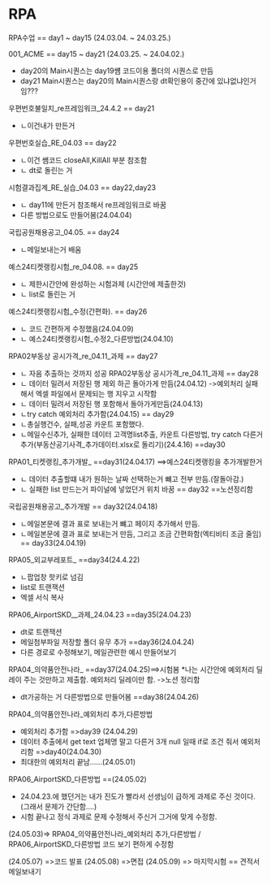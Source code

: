 # RPA

RPA수업 == day1 ~ day15  (24.03.04. ~ 24.03.25.)
         
001_ACME == day15 ~ day21  (24.03.25. ~ 24.04.02.)

* day20의 Main시퀀스는 day19썜 코드이용 폴더의 시퀀스로 만듬 
* day21 Main시퀀스는 day20의 Main시퀀스랑 dt확인용이 중간에 있냐없냐인거임???

우편번호불일치_re프레임워크_24.4.2 == day21
 * ㄴ이건내가 만든거       

우편번호실습_RE_04.03 == day22
 * ㄴ이건 쌤코드 closeAll,KillAll 부분 참조함
 *  ㄴ dt로 돌린는 거

시험결과집계_RE_실습_04.03 == day22,day23
* ㄴ day11에 만든거 참조해서 re프레임워크로 바꿈
* 다른 방법으로도 만들어봄(24.04.04)

국립공원채용공고_04.05.  ==  day24
 * ㄴ메일보내는거 배움 
 
예스24티켓랭킹시험_re_04.08. ==  day25
 * ㄴ 제한시간안에 완성하는 시험과제 (시간안에 제출한것)
 *  ㄴ list로 돌린는 거
 
예스24티켓랭킹시험_수정(간편화). ==  day26
 * ㄴ 코드 간편하게 수정했음(24.04.09)
 * ㄴ 예스24티켓랭킹시험_수정2_다른방법(24.04.10)

RPA02부동상 공시가격_re_04.11_과제 ==  day27
 * ㄴ 자음 추출하는 것까지 성공
RPA02부동상 공시가격_re_04.11_과제 == day28
* ㄴ 데이터 밀려서 저장된 행 제외 하곤 돌아가게 만듬(24.04.12) ->예외처리 실패해서 엑셀 파일에서 문제되는 행 지우고 시작함
*  ㄴ 데이터 밀려서 저장된 행 포함해서 돌아가게만듬(24.04.13)  
*   ㄴtry catch 예외처리 추가함(24.04.15)  == day29
*    ㄴ총실행건수, 실패,성공 카운트 포함했다.
*    ㄴ메일수신추가, 실패한 데이터 고객명list추출, 카운트 다른방법, try catch 다른거 추가(부동산공기사격_추가데이터.xlsx로 돌리기)(24.4.16) ==day30

RPA01_티켓랭킹_추가개발_ ==day31(24.04.17) ==>예스24티켓랭킹을 추가개발한거
 * ㄴ 데이터 추출할떄 내가 원하는 날짜 선택하는거 뺴고 전부 만듬.(잘돌아감.)
 * ㄴ 실패한 list 만드는거 파이널에 넣었던거 위치 바꿈 == day32  ==노션정리함

국립공원채용공고_추가개발  == day32(24.04.18)
 * ㄴ메일본문에 결과 표로 보내는거 뺴고 페이지 추가해서 만듬.
 *  ㄴ메일본문에 결과 표로 보내는거 만듬, 그리고 조금 간편화함(엑티비티 조금 줄임) == day33(24.04.19)

RPA05_외교부레포트_ ==day34(24.4.22)
* ㄴ팝업창 핫키로 넘김
* list로 트랜잭션
* 엑셀 서식 복사

RPA06_AirportSKD__과제_24.04.23 ==day35(24.04.23)
* dt로 트랜잭션
* 메일첨부파일 저장할 폴더 유무 추가 ==day36(24.04.24)
* 다른 경로로 수정해보기, 메일관련한 예시 만들어보기

RPA04_의약품안전나라_ ==day37(24.04.25)==>시험봄
 *나는 시간안에 예외처리 딜레이 주는 것만하고 제출함. 예외처리 딜레이만 함. ->노션 정리함
* dt가공하는 거 다른방법으로 만들어봄 ==day38(24.04.26)

RPA04_의약품안전나라_예외처리 추가,다른방법
* 예외처리 추가함  =>day39 (24.04.29)
* 데이터 추출에서 get text 업체명 말고 다른거 3개 null 일때 if로 조건 줘서 예외처리함 =>day40(24.04.30)
* 최대한의 예외처리 끝남......(24.05.01)

RPA06_AirportSKD_다른방법  ==(24.05.02)
* 24.04.23.에 했던거는 내가 진도가 빨라서 선생님이 급하게 과제로 주신 것이다.(그래서 문제가 간단함....)
* 시험 끝나고 정식 과제로 문제 수정해서 주신거 그거에 맞게 수정함.
  
(24.05.03)=> RPA04_의약품안전나라_예외처리 추가,다른방법 / RPA06_AirportSKD_다른방법 코드 보기 편하게 수정함 

(24.05.07) =>코드 발표
(24.05.08) =>면접
(24.05.09) => 마지막시험  == 견적서메일보내기


